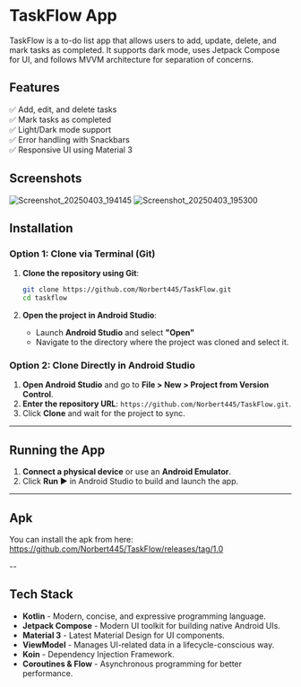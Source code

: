 # TaskFlow App
TaskFlow is a to-do list app that allows users to add, update, delete, and mark tasks as completed. It supports dark mode, uses Jetpack Compose for UI, and follows MVVM architecture for separation of concerns.

## Features

✅ Add, edit, and delete tasks  
✅ Mark tasks as completed  
✅ Light/Dark mode support  
✅ Error handling with Snackbars  
✅ Responsive UI using Material 3  

## Screenshots
![Screenshot_20250403_194145](https://github.com/user-attachments/assets/4e6c5413-568d-4aaf-9119-2424c9b0e352)
![Screenshot_20250403_195300](https://github.com/user-attachments/assets/1ffbca86-5a83-4c7c-9e01-433648280419)

## Installation
### Option 1: Clone via Terminal (Git)

1. **Clone the repository using Git**:
   ```bash
   git clone https://github.com/Norbert445/TaskFlow.git
   cd taskflow
   ```

2. **Open the project in Android Studio**:
   - Launch **Android Studio** and select **"Open"**
   - Navigate to the directory where the project was cloned and select it.

### Option 2: Clone Directly in Android Studio

1. **Open Android Studio** and go to **File > New > Project from Version Control**.
2. **Enter the repository URL**: `https://github.com/Norbert445/TaskFlow.git`.
3. Click **Clone** and wait for the project to sync.
   
---

## Running the App
1. **Connect a physical device** or use an **Android Emulator**.
2. Click **Run ▶** in Android Studio to build and launch the app.

---

## Apk
You can install the apk from here: https://github.com/Norbert445/TaskFlow/releases/tag/1.0

--

## Tech Stack

- **Kotlin** - Modern, concise, and expressive programming language.
- **Jetpack Compose** - Modern UI toolkit for building native Android UIs.
- **Material 3** - Latest Material Design for UI components.
- **ViewModel** - Manages UI-related data in a lifecycle-conscious way.
- **Koin** - Dependency Injection Framework.
- **Coroutines & Flow** - Asynchronous programming for better performance.
